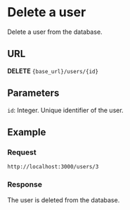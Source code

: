 # Delete a user

Delete a user from the database.

## URL

**DELETE** `{base_url}/users/{id}`

## Parameters

`id`: Integer. Unique identifier of the user.

## Example

### Request

```
http://localhost:3000/users/3
```

### Response

The user is deleted from the database.
